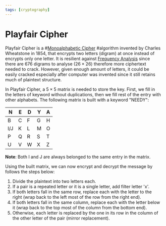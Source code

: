 ```yaml
---
tags: [cryptography]
---
```


# Playfair Cipher

Playfair Cipher is a #[Monoalphabetic Cipher](202210292134.md) #algorithm
invented by Charles Wheatstone in 1854, that encrypts two letters (digram) at
once instead of encrypts only one letter. It is resilient against
[Frequency Analysis](202210292203.md) since there are 676 digrams to analyse
($26 \times 26$) therefore more ciphertext needed to crack. However, given
enough amount of letters, it could be easily cracked especially after computer
was invented since it still retains much of plaintext structure.

In Playfair Cipher, a $5 \times 5$ matrix is needed to store the key. First, we
fill in the letters of keyword without duplications, then we fill rest of the
entry with other alphabets. The following matrix is built with a keyword
"NEEDY":

| N   | E   | D   | Y   | A   |
| --- | --- | --- | --- | --- |
| B   | C   | F   | G   | H   |
| I/J | K   | L   | M   | O   |
| P   | Q   | R   | S   | T   |
| U   | V   | W   | X   | Z   |

**Note**: Both I and J are always belonged to the same entry in the matrix.

Using the built matrix, we can now encrypt and decrypt the message by follows
the steps below:
1. Divide the plaintext into two letters each.
2. If a pair is a repeated letter or it is a single letter, add filter letter
   'x'.
3. If both letters fall in the same row, replace each with the letter to the
   right (wrap back to the left most of the row from the right end).
4. If both letters fall in the same column, replace each with the letter below
   it (wrap back to the top most of the column from the bottom end).
5. Otherwise, each letter is replaced by the one in its row in the column of the
   other letter of the pair (mirror replacement).
